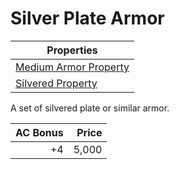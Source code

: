# Silver Plate Armor

| Properties                                                                  |
| --------------------------------------------------------------------------- |
| [Medium Armor Property](../../Armor%20Properties/Medium%20Armor%20Property.md) |
| [Silvered Property](../../Material%20Properties/Silvered%20Property.md)  |

A set of silvered plate or similar armor.

| AC Bonus | Price |
| -------: | ----: |
|       +4 | 5,000 |

